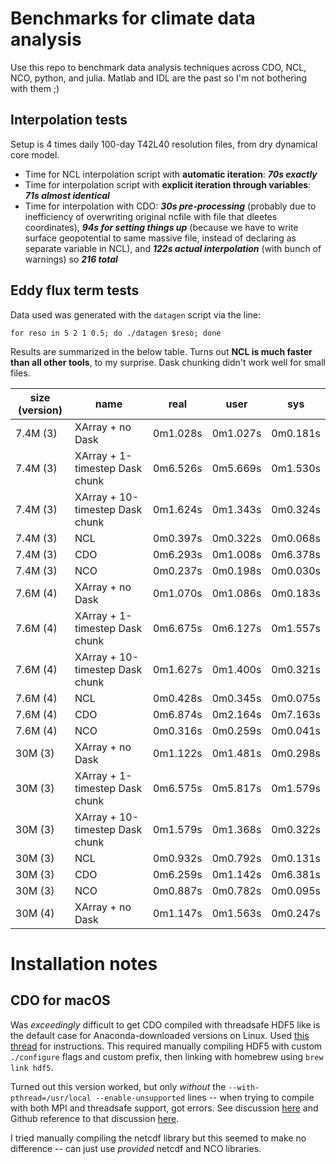 # Benchmarks for climate data analysis
Use this repo to benchmark data analysis techniques across CDO, NCL, NCO, python, and julia. Matlab and IDL are the past so I'm not bothering with them ;)

## Interpolation tests
Setup is 4 times daily 100-day T42L40 resolution files, from dry dynamical core model.

* Time for NCL interpolation script with **automatic iteration**: ***70s exactly***
* Time for interpolation script with **explicit iteration through variables**: ***71s almost identical***
* Time for interpolation with CDO: ***30s pre-processing*** (probably due to inefficiency of overwriting original ncfile with file that dleetes coordinates), ***94s for setting things up*** (because we have to write surface geopotential to same massive file, instead of declaring as separate variable in NCL), and ***122s actual interpolation*** (with bunch of warnings) so ***216 total***

## Eddy flux term tests
Data used was generated with the `datagen` script via the line:
```
for reso in 5 2 1 0.5; do ./datagen $reso; done
```
Results are summarized in the below table. Turns out **NCL is much faster than all other tools**, to my surprise. Dask chunking didn't work well for small files.

| size (version) | name | real | user | sys |
| --- | --- | --- | --- | --- |
| 7.4M (3) | XArray + no Dask | 0m1.028s | 0m1.027s | 0m0.181s |
| 7.4M (3) | XArray + 1-timestep Dask chunk | 0m6.526s | 0m5.669s | 0m1.530s |
| 7.4M (3) | XArray + 10-timestep Dask chunk | 0m1.624s | 0m1.343s | 0m0.324s |
| 7.4M (3) | NCL | 0m0.397s | 0m0.322s | 0m0.068s |
| 7.4M (3) | CDO | 0m6.293s | 0m1.008s | 0m6.378s |
| 7.4M (3) | NCO | 0m0.237s | 0m0.198s | 0m0.030s |
| 7.6M (4) | XArray + no Dask | 0m1.070s | 0m1.086s | 0m0.183s |
| 7.6M (4) | XArray + 1-timestep Dask chunk | 0m6.675s | 0m6.127s | 0m1.557s |
| 7.6M (4) | XArray + 10-timestep Dask chunk | 0m1.627s | 0m1.400s | 0m0.321s |
| 7.6M (4) | NCL | 0m0.428s | 0m0.345s | 0m0.075s |
| 7.6M (4) | CDO | 0m6.874s | 0m2.164s | 0m7.163s |
| 7.6M (4) | NCO | 0m0.316s | 0m0.259s | 0m0.041s |
| 30M (3) | XArray + no Dask | 0m1.122s | 0m1.481s | 0m0.298s |
| 30M (3) | XArray + 1-timestep Dask chunk | 0m6.575s | 0m5.817s | 0m1.579s |
| 30M (3) | XArray + 10-timestep Dask chunk | 0m1.579s | 0m1.368s | 0m0.322s |
| 30M (3) | NCL | 0m0.932s | 0m0.792s | 0m0.131s |
| 30M (3) | CDO | 0m6.259s | 0m1.142s | 0m6.381s |
| 30M (3) | NCO | 0m0.887s | 0m0.782s | 0m0.095s |
| 30M (4) | XArray + no Dask | 0m1.147s | 0m1.563s | 0m0.247s |

# Installation notes
## CDO for macOS
Was *exceedingly* difficult to get CDO compiled with threadsafe HDF5 like is the default case for Anaconda-downloaded versions on Linux. Used [this thread](https://code.mpimet.mpg.de/boards/2/topics/4630?r=5714#message-5714) for instructions. This required manually compiling HDF5 with custom `./configure` flags and custom prefix, then linking with homebrew using `brew link hdf5`.

Turned out this version worked, but only *without* the `--with-pthread=/usr/local --enable-unsupported` lines -- when trying to compile with both MPI and threadsafe support, got errors. See discussion [here](http://hdf-forum.184993.n3.nabble.com/HDF5-parallel-and-threadsafe-td1701166.html) and Github reference to that discussion [here](https://github.com/conda-forge/hdf5-feedstock/pull/57).

I tried manually compiling the netcdf library but this seemed to make no difference -- can just use *provided* netcdf and NCO libraries.

